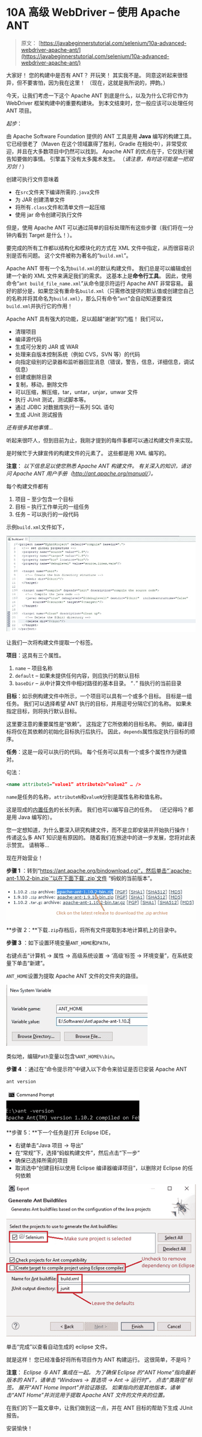 # 10A 高级 WebDriver – 使用 Apache ANT

> 原文： [https://javabeginnerstutorial.com/selenium/10a-advanced-webdriver-apache-ant/](https://javabeginnerstutorial.com/selenium/10a-advanced-webdriver-apache-ant/)

大家好！ 您的构建中是否有 ANT？ 开玩笑！ 其实我不是。 同意这听起来很怪异，但不要害怕，因为我在这里！ （现在，这就是我所说的，押韵。）

今天，让我们考虑一下这个 Apache ANT 到底是什么，以及为什么它将它作为 WebDriver 框架构建中的重要构建块。 到本文结束时，您一般应该可以处理任何 ANT 项目。

*起步*：

由 Apache Software Foundation 提供的 ANT 工具是用 **Java** 编写的构建工具。 它已经很老了（Maven 在这个领域赢得了胜利，Gradle 在相处中），非常受欢迎，并且在大多数项目中仍然可以找到。 Apache ANT 的优点在于，它仅执行被告知要做的事情。 引擎盖下没有太多魔术发生。 （*请注意，有时这可能是一把双刃剑！*）

创建可执行文件意味着

*   在`src`文件夹下编译所需的`.java`文件
*   为 JAR 创建清单文件
*   将所有`.class`文件和清单文件一起压缩
*   使用 jar 命令创建可执行文件

但是，使用 Apache ANT 可以通过简单的目标处理所有这些步骤（我们将在一分钟内看到 Target 是什么！）。

要完成的所有工作都以结构化和模块化的方式在 XML 文件中指定，从而很容易识别是否有问题。 这个文件被称为著名的“`build.xml`”。

Apache ANT 带有一个名为`build.xml`的默认构建文件。 我们总是可以编辑或创建一个新的 XML 文件来满足我们的需求。 这基本上是**命令行工具**。 因此，使用命令“`ant build_file_name.xml`”从命令提示符运行 Apache ANT 非常容易。 最好的部分是，如果您没有重命名`build.xml`（只需修改提供的默认值或创建您自己的名称并将其命名为`build.xml`），那么只有命令“`ant`”会自动知道要查找`build.xml`并执行它的作用！

Apache ANT 具有强大的功能，足以超越“谢谢”的门槛！ 我们可以，

*   清理项目
*   编译源代码
*   生成可分发的 JAR 或 WAR
*   处理来自版本控制系统（例如 CVS，SVN 等）的代码
*   向指定级别的记录器和监听器回显消息（错误，警告，信息，详细信息，调试信息）
*   创建或删除目录
*   复制，移动，删除文件
*   可以压缩，解压缩，tar，untar，unjar，unwar 文件
*   执行 JUnit 测试，测试脚本等。
*   通过 JDBC 对数据库执行一系列 SQL 语句
*   生成 JUnit 测试报告

*还有很多其他事情…*

听起来很吓人，但到目前为止，我刚才提到的每件事都可以通过构建文件来实现。

是时候忙于大肆宣传的构建文件的元素了。 这些都是用 XML 编写的。

**注意**： *以下信息足以使您熟悉 Apache ANT 构建文件。 有关深入的知识，请访问 Apache ANT 用户手册（<http://ant.apache.org/manual/>）。*

每个构建文件都有

1.  项目 – 至少包含一个目标
2.  目标 – 执行工作单元的一组任务
3.  任务 – 可以执行的一段代码

示例`build.xml`文件如下，

![sample build.xml](img/28116bee6867f10c68cb8a7b00821a1e.png)

让我们一次将构建文件提取一个标签。

**项目**：这具有三个属性。

1.  `name` – 项目名称
2.  `default` – 如果未提供任何内容，则应执行的默认目标
3.  `baseDir` – 从中计算文件中相对路径的基本目录。 “`.`” 指执行的当前目录

**目标**：如示例构建文件中所示，一个项目可以具有一个或多个目标。 目标是一组任务。 我们可以选择希望 ANT 执行的目标，并用逗号分隔它们的名称。 如果未指定目标，则将执行默认目标。

这里要注意的重要属性是“依赖”。 这指定了它所依赖的目标名称。 例如，编译目标将仅在其依赖的初始化目标执行后执行。 因此，`depends`属性指定执行目标的顺序。

**任务**：这是一段可以执行的代码。 每个任务可以具有一个或多个属性作为键值对。

句法：

```xml
<name attribute1=”value1” attribute2=”value2” … />
```

`name`是任务的名称，`attributeN`和`valueN`分别是属性名称和值名称。

这是现成的[内置任务](https://ant.apache.org/manual/tasklist.html)的长长列表。 我们也可以编写自己的任务。 （还记得吗？都是用 Java 编写的）。

您一定想知道，为什么要深入研究构建文件，而不是立即安装并开始执行操作！ 传递这么多 ANT 知识是有原因的。 随着我们在旅途中的进一步发展，您将对此表示赞赏。 请稍等...

现在开始营业！

**步骤 1** ：转到“https://ant.apache.org/bindownload.cgi”，然后单击“`apache-ant-1.10.2-bin.zip`”以在下面下载`.zip`文件 “蚂蚁的当前版本”。

![Download link](img/14970a7f07b1ccaa7596be317ad9fa33.png)

**步骤 2：**下载`.zip`存档后，将所有文件提取到本地计算机上的目录中。

**步骤 3** ：如下设置环境变量`ANT_HOME`和`PATH`，

右键点击“计算机 -> 属性 -> 高级系统设置 -> ‘高级’标签 -> 环境变量”，在系统变量下单击“新建”。

`ANT_HOME`设置为提取 Apache ANT 文件的文件夹的路径。

![System variable settings](img/ba0bc910e93456af8ef5bbf18bafd97b.png)

类似地，编辑`Path`变量以包含`%ANT_HOME%\bin`。

**步骤 4** ：通过在“命令提示符”中键入以下命令来验证是否已安装 Apache ANT

`ant version`

![ANT version check in cmd](img/418f05483293c425772a4636e1d0364c.png)

**步骤 5：**下一个任务是打开 Eclipse IDE，

*   右键单击“Java 项目 -> 导出”
*   在“常规”下，选择“蚂蚁构建文件”，然后点击“下一步”
*   确保已选择所需的项目
*   取消选中“创建目标以使用 Eclipse 编译器编译项目”，以删除对 Eclipse 的任何依赖

![Generating ANT buildfile](img/f6b7286b63d7900c3782225e686a6833.png)

单击“完成”以查看自动生成的 eclipse 文件。

就是这样！ 您已经准备好将所有项目作为 ANT 构建运行。 这很简单，不是吗？

**注意**： *Eclipse 与 ANT 集成在一起。 为了确保 Eclipse 的“ANT Home”指向最新版本的 ANT，请单击 “Windows -> 首选项 -> Ant -> 运行时”。 点击“类路径”标签。 展开“ANT Home Import”并验证路径。 如果指向的是其他版本，请单击“ANT Home”并浏览用于提取 Apache ANT 文件的文件夹的位置。*

在我们的下一篇文章中，让我们做到这一点，并在 ANT 目标的帮助下生成 JUnit 报告。

安装愉快！
